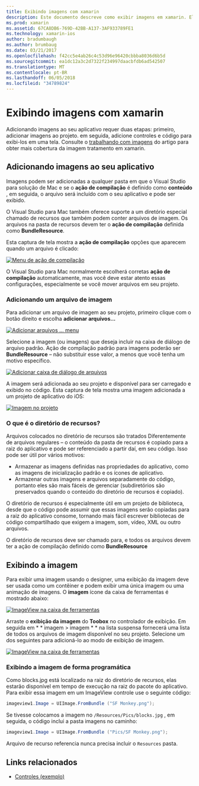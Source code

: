```yaml
---
title: Exibindo imagens com xamarin
description: Este documento descreve como exibir imagens em xamarin. Ele aborda adicionando imagens a um aplicativo programaticamente ou por meio do Designer do iOS.
ms.prod: xamarin
ms.assetid: 67CA8DB6-769D-42BB-A137-3AF933789FE1
ms.technology: xamarin-ios
author: bradumbaugh
ms.author: brumbaug
ms.date: 03/21/2017
ms.openlocfilehash: f42cc5e4ab26c4c53d96e96420cbbba8036d6b5d
ms.sourcegitcommit: ea1dc12a3c2d7322f234997daacbfdb6ad542507
ms.translationtype: MT
ms.contentlocale: pt-BR
ms.lasthandoff: 06/05/2018
ms.locfileid: "34789824"
---
```

# <a name="displaying-images-with-xamarinios"></a>Exibindo imagens com xamarin

Adicionando imagens ao seu aplicativo requer duas etapas: primeiro, adicionar imagens ao projeto. em seguida, adicione controles e código para exibi-los em uma tela. Consulte o [trabalhando com imagens](~/ios/app-fundamentals/images-icons/index.md) do artigo para obter mais cobertura da imagem tratamento em xamarin.

## <a name="adding-images-to-your-app"></a>Adicionando imagens ao seu aplicativo

Imagens podem ser adicionadas a qualquer pasta em que o Visual Studio para solução de Mac e se o **ação de compilação** é definido como **conteúdo** , em seguida, o arquivo será incluído com o seu aplicativo e pode ser exibido.

O Visual Studio para Mac também oferece suporte a um diretório especial chamado de recursos que também podem conter arquivos de imagem. Os arquivos na pasta de recursos devem ter o **ação de compilação** definida como **BundleResource**.

Esta captura de tela mostra a **ação de compilação** opções que aparecem quando um arquivo é clicado:

 [![](image-images/image30a.png "Menu de ação de compilação")](image-images/image30a.png#lightbox)

O Visual Studio para Mac normalmente escolherá corretas **ação de compilação** automaticamente, mas você deve estar atento essas configurações, especialmente se você mover arquivos em seu projeto.

### <a name="adding-an-image-file"></a>Adicionando um arquivo de imagem

Para adicionar um arquivo de imagem ao seu projeto, primeiro clique com o botão direito e escolha **adicionar arquivos...**

 [![](image-images/image31a.png "Adicionar arquivos … menu")](image-images/image31a.png#lightbox)

Selecione a imagem (ou imagens) que deseja incluir na caixa de diálogo de arquivo padrão. Ação de compilação padrão para imagens poderão ser **BundleResource** – não substituir esse valor, a menos que você tenha um motivo específico.

 [![](image-images/image32a.png "Adicionar caixa de diálogo de arquivos")](image-images/image32a.png#lightbox)

A imagem será adicionada ao seu projeto e disponível para ser carregado e exibido no código. Esta captura de tela mostra uma imagem adicionada a um projeto de aplicativo do iOS:

 [![](image-images/image33a.png "Imagem no projeto")](image-images/image33a.png#lightbox)

### <a name="what-is-the-resources-directory"></a>O que é o diretório de recursos?

Arquivos colocados no diretório de recursos são tratados Diferentemente de arquivos regulares – o conteúdo da pasta de recursos é copiado para a raiz do aplicativo e pode ser referenciado a partir daí, em seu código. Isso pode ser útil por vários motivos:

-  Armazenar as imagens definidas nas propriedades do aplicativo, como as imagens de inicialização padrão e os ícones de aplicativo.
-  Armazenar outras imagens e arquivos separadamente do código, portanto eles são mais fáceis de gerenciar (subdiretórios são preservados quando o conteúdo do diretório de recursos é copiado).


O diretório de recursos é especialmente útil em um projeto de biblioteca, desde que o código pode assumir que essas imagens serão copiadas para a raiz do aplicativo consome, tornando mais fácil escrever bibliotecas de código compartilhado que exigem a imagem, som, vídeo, XML ou outro arquivos.



O diretório de recursos deve ser chamado para, e todos os arquivos devem ter a ação de compilação definido como **BundleResource**

## <a name="displaying-the-image"></a>Exibindo a imagem

Para exibir uma imagem usando o designer, uma exibição da imagem deve ser usada como um contêiner e podem exibir uma única imagem ou uma animação de imagens. O **imagem** ícone da caixa de ferramentas é mostrado abaixo:

 [![](image-images/image35a.png "ImageView na caixa de ferramentas")](image-images/image35.png#lightbox)

Arraste o **exibição da imagem** do **Toobox** no controlador de exibição. Em seguida em * * imagem > imagem * * na lista suspensa fornecerá uma lista de todos os arquivos de imagem disponível no seu projeto. Selecione um dos seguintes para adicioná-lo ao modo de exibição de imagem.

 [![](image-images/image36a.png "ImageView na caixa de ferramentas")](image-images/image36.png#lightbox)

### <a name="displaying-the-image-programmatically"></a>Exibindo a imagem de forma programática

Como blocks.jpg está localizado na raiz do diretório de recursos, elas estarão disponível em tempo de execução na raiz do pacote do aplicativo. Para exibir essa imagem em um ImageView controle use o seguinte código:

```csharp
imageview1.Image = UIImage.FromBundle ("SF Monkey.png");
```

Se tivesse colocamos a imagem no `/Resources/Pics/blocks.jpg` , em seguida, o código inclui a pasta imagens no caminho:

```csharp
imageview1.Image = UIImage.FromBundle ("Pics/SF Monkey.png");
```

Arquivo de recurso referencia nunca precisa incluir o `Resources` pasta.


## <a name="related-links"></a>Links relacionados

- [Controles (exemplo)](https://developer.xamarin.com/samples/Controls/)
